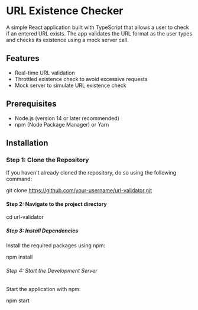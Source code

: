 # URL Existence Checker

A simple React application built with TypeScript that allows a user to check if an entered URL exists. The app validates the URL format as the user types and checks its existence using a mock server call.

## Features

- Real-time URL validation
- Throttled existence check to avoid excessive requests
- Mock server to simulate URL existence check

## Prerequisites

- Node.js (version 14 or later recommended)
- npm (Node Package Manager) or Yarn

## Installation

### Step 1: Clone the Repository

If you haven't already cloned the repository, do so using the following command:

git clone https://github.com/your-username/url-validator.git

#### Step 2: Navigate to the project directory

cd url-validator

##### Step 3: Install Dependencies

Install the required packages using npm:

npm install

###### Step 4: Start the Development Server

Start the application with npm:

npm start
